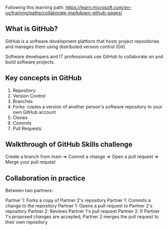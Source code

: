 Following this learning path: <https://learn.microsoft.com/en-us/training/paths/collaborate-markdown-github-pages/>

## What is GitHub?

GitHub is a software development platform that hosts project repositories and manages them using distributed version control (Git). 

Software developers and IT professionals use GitHub to collaborate on and build software projects.

## Key concepts in GitHub

1. Repository
2. Version Control
3. Branches
4. Forks: copies a version of another person's software repository to your own GitHub account
5. Clones
6. Commits
7. Pull Requests

## Walkthrough of GitHub Skills challenge

Create a branch from main ⇒ Commit a change ⇒ Open a pull request ⇒ Merge your pull request

## Collaboration in practice

Between two partners:

  Partner 1: Forks a copy of Partner 2's repository
  Partner 1: Commits a change to the repository
  Partner 1: Opens a pull request to Partner 2's repository
  Partner 2: Reviews Partner 1's pull request
  Partner 2: If Partner 1's proposed changes are accepted, Partner 2 merges the pull request to their own repository
